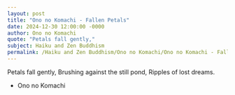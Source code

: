 ```yaml
---
layout: post
title: "Ono no Komachi - Fallen Petals"
date: 2024-12-30 12:00:00 -0000
author: Ono no Komachi
quote: "Petals fall gently,"
subject: Haiku and Zen Buddhism
permalink: /Haiku and Zen Buddhism/Ono no Komachi/Ono no Komachi - Fallen Petals
---
```


Petals fall gently,
Brushing against the still pond,
Ripples of lost dreams.

- Ono no Komachi
